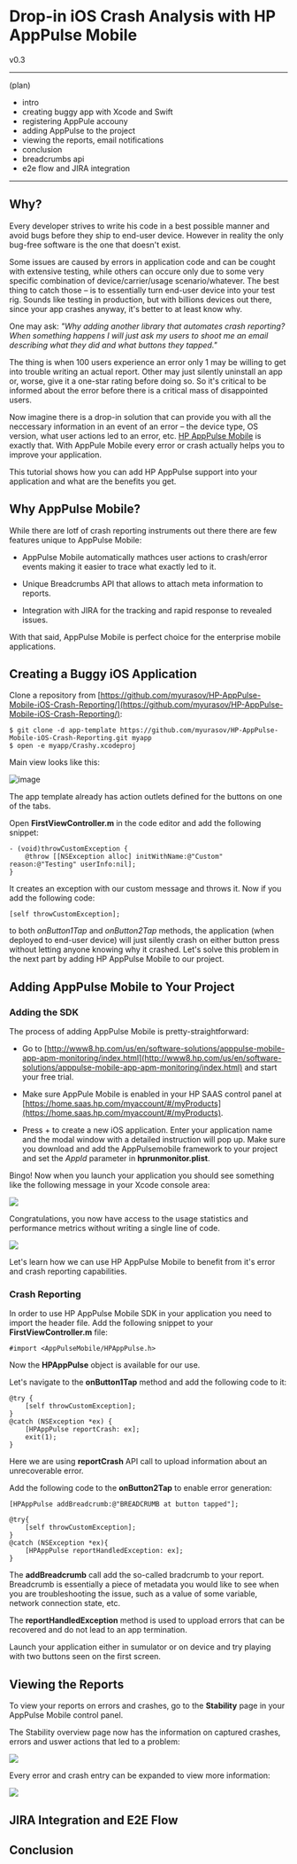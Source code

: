 # Drop-in iOS Crash Analysis with HP AppPulse Mobile



<!--- Motivation - Explain why crash analysis is critical to monitor in mobile apps, how it’s not possible to cover all use cases and device/OS matrix during testing.

- Why crash log isn’t enough – Describe example or two of crashes that their root cause is hard to understand just by crash logs. For example, crashes that are related to the activity or fragment lifecycle. The point should be that in many cases you need to know what

- Describe automatic crash trail by AppPulse Mobile – Explain how it solves the problem of the previous example.

- SDK breadcrumbs API – Say that automatic crash trail is great for most cases but sometimes there’s a need to see internal data that is only known in the context of the app (e.g. – server to which is it connected)
-->

v0.3

---

(plan)

- intro
- creating buggy app with Xcode and Swift
- registering AppPule accouny
- adding AppPulse to the project
- viewing the reports, email notifications
- conclusion
- breadcrumbs api
- e2e flow and JIRA integration



---

## Why?

Every developer strives to write his code in a best possible manner and avoid bugs before they ship to end-user device. However in reality the only bug-free software is the one that doesn't exist.

Some issues are caused by errors in application code and can be cought with extensive testing, while others can occure only due to some very specific combination of device/carrier/usage scenario/whatever. The best thing to catch those – is to essentially turn end-user device into your test rig. Sounds like testing in production, but with billions devices out there, since your app crashes anyway, it's better to at least know why.

One may ask: _"Why adding another library that automates crash reporting? When something happens I will just ask my users to shoot me an email describing what they did and what buttons they tapped."_

The thing is when 100 users experience an error only 1 may be willing to get into trouble writing an actual report. Other may just silently uninstall an app or, worse, give it a one-star rating before doing so. So it's critical to be informed about the error before there is a critical mass of disappointed users.

Now imagine there is a drop-in solution that can provide you with all the neccessary information in an event of an error – the device type, OS version, what user actions led to an error, etc. [HP AppPulse Mobile](http://www8.hp.com/us/en/software-solutions/apppulse-mobile-app-apm-monitoring/) is exactly that. With AppPule Mobile every error or crash actually helps you to improve your application.

This tutorial shows how you can add HP AppPulse support into your application and what are the benefits you get.

## Why AppPulse Mobile?

While there are lotf of crash reporting instruments out there there are few features unique to AppPulse Mobile:

- AppPulse Mobile automatically mathces user actions to crash/error events making it easier to trace what exactly led to it.

- Unique Breadcrumbs API that allows to attach meta information to reports.

- Integration with JIRA for the tracking and rapid response to revealed issues.

With that said, AppPulse Mobile is perfect choice for the enterprise mobile applications.

## Creating a Buggy iOS Application

Clone a repository from [https://github.com/myurasov/HP-AppPulse-Mobile-iOS-Crash-Reporting/](https://github.com/myurasov/HP-AppPulse-Mobile-iOS-Crash-Reporting/):

```
$ git clone -d app-template https://github.com/myurasov/HP-AppPulse-Mobile-iOS-Crash-Reporting.git myapp
$ open -e myapp/Crashy.xcodeproj
```

Main view looks like this:

![image](images/view1.png)

The app template already has action outlets defined for the buttons on one of the tabs.

Open __FirstViewController.m__ in the code editor and add the following snippet:

```
- (void)throwCustomException {
    @throw [[NSException alloc] initWithName:@"Custom" reason:@"Testing" userInfo:nil];
}
```

It creates an exception with our custom message and throws it. Now if you add the following code:

```
[self throwCustomException];
```

to both _onButton1Tap_ and _onButton2Tap_ methods, the application (when deployed to end-user device) will just silently crash on either button press without letting anyone knowing why it crashed. Let's solve this problem in the next part by adding HP AppPulse Mobile to our project.


## Adding AppPulse Mobile to Your Project

### Adding the SDK

The process of adding AppPulse Mobile is pretty-straightforward:

* Go to [http://www8.hp.com/us/en/software-solutions/apppulse-mobile-app-apm-monitoring/index.html](http://www8.hp.com/us/en/software-solutions/apppulse-mobile-app-apm-monitoring/index.html) and start your free trial.

 
* Make sure AppPule Mobile is enabled in your HP SAAS control panel at [https://home.saas.hp.com/myaccount/#/myProducts](https://home.saas.hp.com/myaccount/#/myProducts).


* Press + to create a new iOS application. Enter your application name and the modal window with a detailed instruction will pop up. Make sure you download and add the AppPulsemobile framework to your project and set the _AppId_ parameter in __hprunmonitor.plist__.

Bingo! Now when you launch your application you should see something like the following message in your Xcode console area:

![](images/console.png)

Congratulations, you now have access to the usage statistics and performance metrics without writing a single line of code.

![](images/panel1.png)

Let's learn how we can use HP AppPulse Mobile to benefit from it's error and crash reporting capabilities.

### Crash Reporting

In order to use HP AppPulse Mobile SDK in your application you need to import the header file. Add the following snippet to your __FirstViewController.m__ file:

```
#import <AppPulseMobile/HPAppPulse.h>
```

Now the __HPAppPulse__ object is available for our use.

Let's navigate to the __onButton1Tap__ method and add the following code to it:

```
@try {
    [self throwCustomException];
}
@catch (NSException *ex) {
	[HPAppPulse reportCrash: ex];
    exit(1);
}
```

Here we are using __reportCrash__ API call to upload information about an unrecoverable error.

Add the following code to the __onButton2Tap__ to enable error generation:

```
[HPAppPulse addBreadcrumb:@"BREADCRUMB at button tapped"];

@try{
    [self throwCustomException];
}
@catch (NSException *ex){
    [HPAppPulse reportHandledException: ex];
}
```

The __addBreadcrumb__ call add the so-called bradcrumb to your report. Breadcrumb is essentially a piece of metadata you would like to see when you are troubleshooting the issue, such as a value of some variable, network connection state, etc.

The __reportHandledException__ method is used to uppload errors that can be recovered and do not lead to an app termination.

Launch your application either in sumulator or on device and try playing with two buttons seen on the first screen.

## Viewing the Reports

To view your reports on errors and crashes, go to the __Stability__ page in your AppPulse Mobile control panel.

The Stability overview page now has the information on captured crashes, errors and uswer actions that led to a problem:

![](images/stability.png)

Every error and crash entry can be expanded to view more information:

![](images/error-details.png)

## JIRA Integration and E2E Flow

## Conclusion



